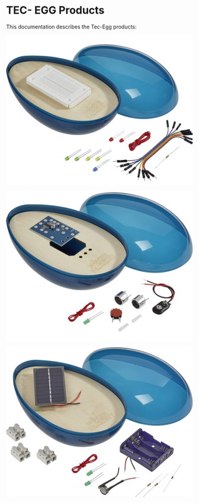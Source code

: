 # TEC- EGG Products

This documentation describes the Tec-Egg products:

![Tec-Egg](../../images/tec-egg/001891587PI02.jpg)

![Tec-Egg](../../images/tec-egg/001891589PI01.jpg)

![Tec-Egg](../../images/tec-egg/001891588PI02.jpg)



